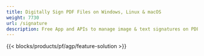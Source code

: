 ```yaml
---
title: Digitally Sign PDF Files on Windows, Linux & macOS 
weight: 7730
url: /signature
description: Free App and APIs to manage image & text signatures on PDF documents
---
```


{{< blocks/products/pf/agp/feature-solution >}} 

